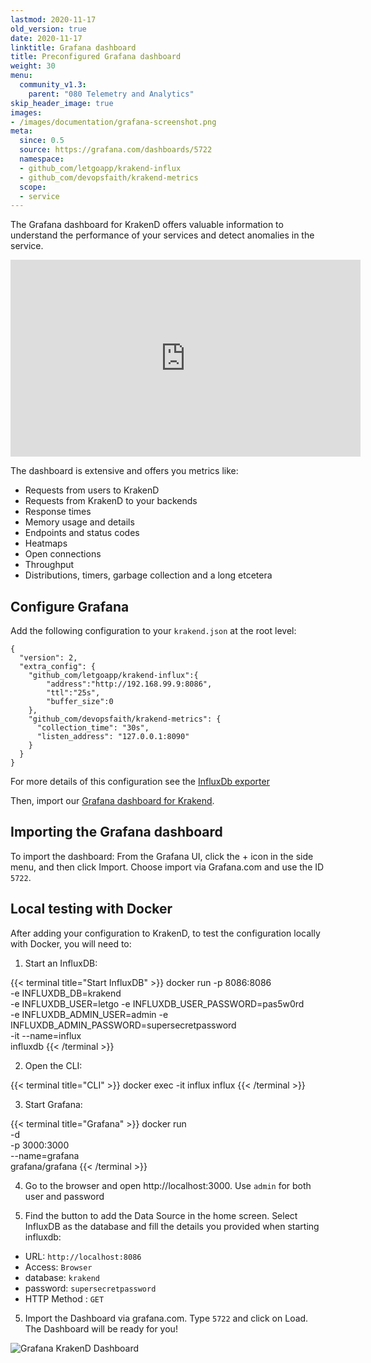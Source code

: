 ```yaml
---
lastmod: 2020-11-17
old_version: true
date: 2020-11-17
linktitle: Grafana dashboard
title: Preconfigured Grafana dashboard
weight: 30
menu:
  community_v1.3:
    parent: "080 Telemetry and Analytics"
skip_header_image: true
images:
- /images/documentation/grafana-screenshot.png
meta:
  since: 0.5
  source: https://grafana.com/dashboards/5722
  namespace:
  - github_com/letgoapp/krakend-influx
  - github_com/devopsfaith/krakend-metrics
  scope:
  - service
---
```


The Grafana dashboard for KrakenD offers valuable information to understand the performance of your services and detect anomalies in the service.

<iframe width="560" height="315" src="https://www.youtube.com/embed/Ik18Zlwyap8" frameborder="0" allow="accelerometer; autoplay; clipboard-write; encrypted-media; gyroscope; picture-in-picture" allowfullscreen></iframe>

The dashboard is extensive and offers you metrics like:

- Requests from users to KrakenD
- Requests from KrakenD to your backends
- Response times
- Memory usage and details
- Endpoints and status codes
- Heatmaps
- Open connections
- Throughput
- Distributions, timers, garbage collection and a long etcetera

## Configure Grafana
Add the following configuration to your `krakend.json` at the root level:

    {
      "version": 2,
      "extra_config": {
        "github_com/letgoapp/krakend-influx":{
            "address":"http://192.168.99.9:8086",
            "ttl":"25s",
            "buffer_size":0
        },
        "github_com/devopsfaith/krakend-metrics": {
          "collection_time": "30s",
          "listen_address": "127.0.0.1:8090"
        }
      }
    }

For more details of this configuration see the [InfluxDb exporter](/docs/v1.3/extended-metrics/influxdb/)

Then, import our [Grafana dashboard for Krakend](https://grafana.com/dashboards/5722).

## Importing the Grafana dashboard
To import the dashboard: From the Grafana UI, click the + icon in the side menu, and then click Import. Choose import via Grafana.com and use the ID `5722`.

## Local testing with Docker
After adding your configuration to KrakenD, to test the configuration locally with Docker, you will need to:

1) Start an InfluxDB:

{{< terminal title="Start InfluxDB" >}}
docker run -p 8086:8086 \
	  -e INFLUXDB_DB=krakend \
	  -e INFLUXDB_USER=letgo -e INFLUXDB_USER_PASSWORD=pas5w0rd \
	  -e INFLUXDB_ADMIN_USER=admin -e INFLUXDB_ADMIN_PASSWORD=supersecretpassword \
	  -it --name=influx \
	  influxdb
{{< /terminal >}}

2) Open the CLI:

{{< terminal title="CLI" >}}
docker exec -it influx influx
{{< /terminal >}}

3) Start Grafana:

{{< terminal title="Grafana" >}}
docker run \
  -d \
  -p 3000:3000 \
  --name=grafana \
  grafana/grafana
{{< /terminal >}}

4) Go to the browser and open http://localhost:3000. Use `admin` for both user and password

5) Find the button to add the Data Source in the home screen. Select InfluxDB as the database and fill the details you provided when starting influxdb:

- URL: `http://localhost:8086`
- Access: `Browser`
- database: `krakend`
- password: `supersecretpassword`
- HTTP Method : `GET`

5) Import the Dashboard via grafana.com. Type `5722` and click on Load. The Dashboard will be ready for you!

![Grafana KrakenD Dashboard](/images/documentation/grafana-screenshot.png)
